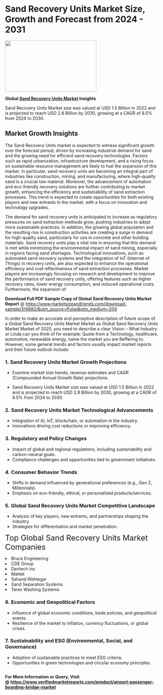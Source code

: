 <H1>Sand Recovery Units Market Size, Growth and Forecast from 2024 - 2031</H1><img class="aligncenter size-medium wp-image-584254" src="https://thirdeyenews.in/wp-content/uploads/2024/09/Global-Market-Research-300x168.jpeg" alt="" width="300" height="168" /><p><strong>Global&nbsp;<a href="https://www.marketsizeandtrends.com/download-sample/314882/&amp;utm_source=Pulse&amp;utm_medium=204">Sand Recovery Units Market</a> Insights</strong></p><p>Sand Recovery Units Market size was valued at USD 1.5 Billion in 2022 and is projected to reach USD 2.8 Billion by 2030, growing at a CAGR of 8.5% from 2024 to 2030.</p><p><h2>Market Growth Insights</h2> <p>The Sand Recovery Units market is expected to witness significant growth over the forecast period, driven by increasing industrial demand for sand and the growing need for efficient sand recovery technologies. Factors such as rapid urbanization, infrastructure development, and a rising focus on sustainable resource management are likely to fuel the expansion of this market. In particular, sand recovery units are becoming an integral part of industries like construction, mining, and manufacturing, where high-quality sand is a crucial raw material. Moreover, the advancement of automation and eco-friendly recovery solutions are further contributing to market growth, enhancing the efficiency and sustainability of sand extraction processes. This trend is expected to create opportunities for both existing players and new entrants in the market, with a focus on innovation and technology upgrades.</p> <p><strong></strong></p> <p>The demand for sand recovery units is anticipated to increase as regulatory pressures on sand extraction methods grow, pushing industries to adopt more sustainable practices. In addition, the growing global population and the resulting rise in construction activities are creating a surge in demand for high-quality sand, particularly for use in concrete and other building materials. Sand recovery units play a vital role in ensuring that this demand is met while minimizing the environmental impact of sand mining, especially in regions facing sand shortages. Technological innovations, such as automated sand recovery systems and the integration of IoT (Internet of Things) in recovery units, are also expected to enhance the operational efficiency and cost-effectiveness of sand extraction processes. Market players are increasingly focusing on research and development to improve the performance of sand recovery units, offering features such as higher recovery rates, lower energy consumption, and reduced operational costs. Furthermore, the expansion of</p><p><span class=""><strong>Download Full PDF Sample Copy of Global Sand Recovery Units Market Report</strong> @ <a href="https://www.marketsizeandtrends.com/download-sample/314882/&amp;utm_source=Pulse&amp;utm_medium=204" target="_blank">https://www.marketsizeandtrends.com/download-sample/314882/&amp;utm_source=Pulse&amp;utm_medium=204</a></span></p><p>In order to make an accurate and perceptive description of future scope of a Global&nbsp;Sand Recovery Units Market Market as Global&nbsp;Sand Recovery Units Market Market of 2025, you need to describe a clear Vision &ndash; What Industry or Linda can you think of for example: Quote from a Technology, healthcare, automotive, renewable energy, name the market you are Reffering to. However, some general trends and factors usually impact market reports and their future outlook include:</p><h3>1.&nbsp;<strong>Sand Recovery Units Market Growth Projections</strong></h3><ul><li>Examine market size trends, revenue estimates and CAGR (Compounded Annual Growth Rate) projections.</li><li><p>Sand Recovery Units Market size was valued at USD 1.5 Billion in 2022 and is projected to reach USD 2.8 Billion by 2030, growing at a CAGR of 8.5% from 2024 to 2030.</p></li></ul><h3>2.&nbsp;<strong>Sand Recovery Units Market Technological Advancements</strong></h3><ul><li>Integration of AI, IoT, blockchain, or automation in the industry.</li><li>Innovations driving cost reductions or improving efficiency.</li></ul><h3>3.&nbsp;<strong>Regulatory and Policy Changes</strong></h3><ul><li>Impact of global and regional regulations, including sustainability and carbon-neutral goals.</li><li>Compliance challenges and opportunities tied to government initiatives.</li></ul><h3>4.&nbsp;<strong>Consumer Behavior Trends</strong></h3><ul><li>Shifts in demand influenced by generational preferences (e.g., Gen Z, Millennials).</li><li>Emphasis on eco-friendly, ethical, or personalized products/services.</li></ul><h3>5.&nbsp;<strong>Global Sand Recovery Units Market Competitive Landscape</strong></h3><ul><li>Analysis of key players, new entrants, and partnerships shaping the industry.</li><li>Strategies for differentiation and market penetration.</li></ul><p data-pm-slice="1 1 []"><span style="color: inherit; font-family: inherit; font-size: 25px;">Top Global Sand Recovery Units Market Companies</span></p><div class="" data-test-id=""><p><li>Bruce Engineering</li><li> CDE Group</li><li> Daritech Inc</li><li> Maitek</li><li> Sahand Rikhtegar</li><li> Sand Separation Systems</li><li> Terex Washing Systems</li></p></div><h3>6.&nbsp;<strong>Economic and Geopolitical Factors</strong></h3><ul><li>Influence of global economic conditions, trade policies, and geopolitical events.</li><li>Resilience of the market to inflation, currency fluctuations, or global crises.</li></ul><h3>7.&nbsp;<strong>Sustainability and ESG (Environmental, Social, and Governance)</strong></h3><ul><li>Adoption of sustainable practices to meet ESG criteria.</li><li>Opportunities in green technologies and circular economy principles.</li></ul><h2><strong style="font-size: 14px;">For More Information or Query, Visit @&nbsp;</strong><a style="background-color: #ffffff; font-size: 14px;" href="https://www.marketsizeandtrends.com/report/sand-recovery-units-market/" target="_blank">https://www.verifiedmarketreports.com/product/airport-passenger-boarding-bridge-market</a></h2>
